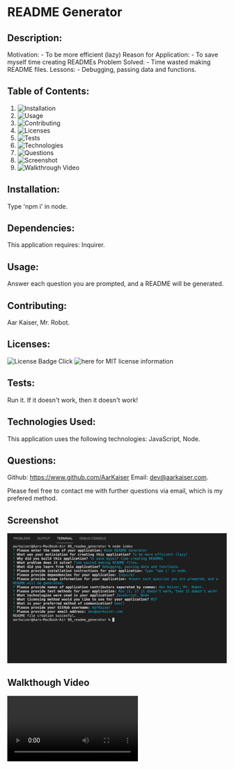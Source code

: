 # README Generator
          
## Description:

Motivation: - To be more efficient (lazy)
Reason for Application: - To save myself time creating READMEs
Problem Solved: - Time wasted making README files.
Lessons: - Debugging, passing data and functions.

## Table of Contents:

1. ![Installation](https://github.com/AarKaiser/readme_generator#installation)
2. ![Usage](https://github.com/AarKaiser/readme_generator#usage)
3. ![Contributing](https://github.com/AarKaiser/readme_generator#contributing)
4. ![Licenses](https://github.com/AarKaiser/readme_generator#licenses)
5. ![Tests](https://github.com/AarKaiser/readme_generator#tests)
6. ![Technologies](https://github.com/AarKaiser/readme_generator#technologies-used)
7. ![Questions](https://github.com/AarKaiser/readme_generator#questions)
8. ![Screenshot](https://github.com/AarKaiser/readme_generator#screenshot)
9. ![Walkthrough Video](https://github.com/AarKaiser/readme_generator#walkthrough-video)

## Installation: 
          
Type 'npm i' in node.

## Dependencies:

This application requires: Inquirer.

## Usage:
          
Answer each question you are prompted, and a README will be generated.

## Contributing:

Aar Kaiser, Mr. Robot.

## Licenses:

![License Badge](https://img.shields.io/badge/MIT-License-blue)
Click ![here](https://choosealicense.com/licenses/MIT) for MIT license information

## Tests:
        
Run it. If it doesn't work, then it doesn't work!

## Technologies Used: 
          
This application uses the following technologies: JavaScript, Node.

## Questions:
            
Github: https://www.github.com/AarKaiser
Email: dev@aarkaiser.com.
            
Please feel free to contact me with further questions via email, which is my prefered method.

## Screenshot
        
![Screenshot](https://raw.githubusercontent.com/AarKaiser/readme_generator/main/assets/images/screenshot.png)
        
## Walkthough Video
    
![Download](https://github.com/AarKaiser/readme_generator/blob/main/assets/video/walkthrough.mp4?raw=true)

